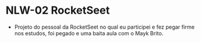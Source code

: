 # NLW-02 RocketSeet

- Projeto do pessoal da RocketSeet no qual eu participei e fez pegar firme nos estudos, foi pegado e uma baita aula com o Mayk Brito.
